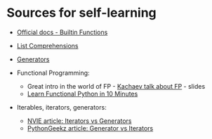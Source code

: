 # Sources for self-learning


* [Official docs - Builtin Functions](https://docs.python.org/3/library/functions.html)
* [List Comprehensions](http://learnpython.org/en/List_Comprehensions)
* [Generators](http://www.learnpython.org/en/Generators)

* Functional Programming:
    * Great intro in the world of FP - [Kachaev talk about FP](http://kachayev.github.io/talks/uapycon2012) - slides
    * [Learn Functional Python in 10 Minutes](https://hackernoon.com/learn-functional-python-in-10-minutes-to-2d1651dece6f)
* Iterables, iterators, generators: 
    * [NVIE article: Iterators vs Generators](http://nvie.com/posts/iterators-vs-generators/)
    * [PythonGeekz article: Generator vs Iterators](https://pythongeeks.org/python-generators-vs-iterators/)